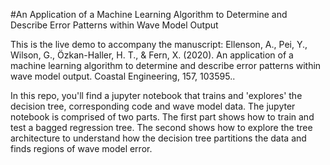 #An Application of a Machine Learning Algorithm to Determine and Describe Error Patterns within Wave Model Output

This is the live demo to accompany the manuscript: 
Ellenson, A., Pei, Y., Wilson, G., Özkan-Haller, H. T., & Fern, X. (2020). An application of a machine learning algorithm to determine and describe error patterns within wave model output. Coastal Engineering, 157, 103595.. 

In this repo, you'll find a jupyter notebook that trains and 'explores' the decision tree, corresponding code and wave model data. The jupyter notebook is comprised of two parts. The first part shows how to train and test a bagged regression tree. The second shows how to explore the tree architecture to understand how the decision tree partitions the data and finds regions of wave model error. 
